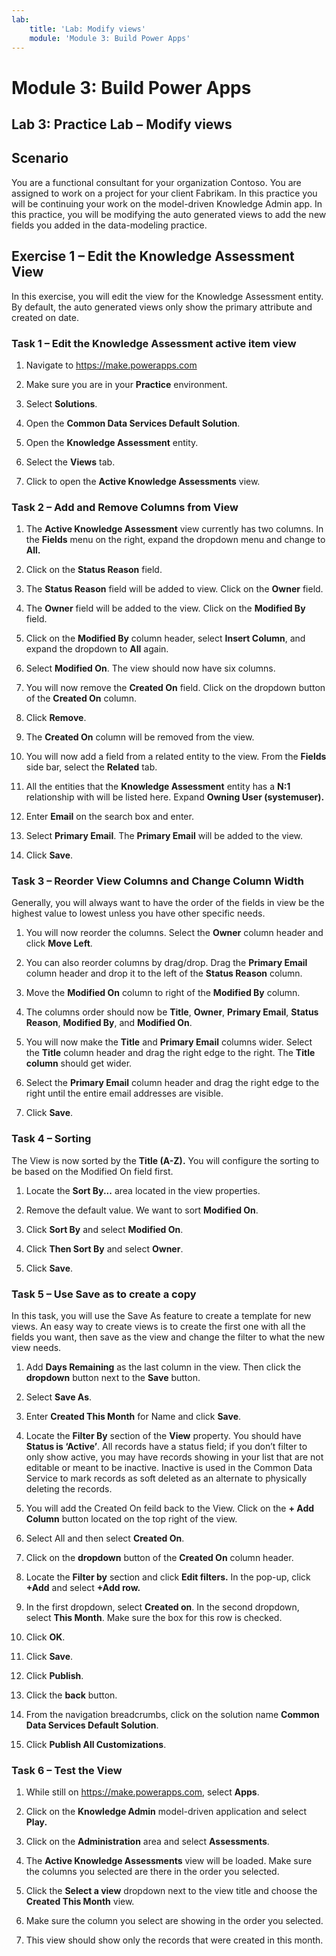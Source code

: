 ```yaml
---
lab:
    title: 'Lab: Modify views'
    module: 'Module 3: Build Power Apps'
---
```


Module 3: Build Power Apps
============================================

## Lab 3: Practice Lab – Modify views

Scenario
--------

You are a functional consultant for your organization Contoso. You are assigned
to work on a project for your client Fabrikam. In this practice you will be
continuing your work on the model-driven Knowledge Admin app. In this practice,
you will be modifying the auto generated views to add the new fields you added
in the data-modeling practice.

Exercise 1 – Edit the Knowledge Assessment View 
------------------------------------------------

In this exercise, you will edit the view for the Knowledge Assessment entity. By
default, the auto generated views only show the primary attribute and created on
date.

### Task 1 – Edit the Knowledge Assessment active item view

1.  Navigate to <https://make.powerapps.com>

2.  Make sure you are in your **Practice** environment.

3.  Select **Solutions**.

4.  Open the **Common Data Services Default Solution**.

5.  Open the **Knowledge Assessment** entity.

6.  Select the **Views** tab.

7.  Click to open the **Active Knowledge Assessments** view.

### Task 2 – Add and Remove Columns from View

1.  The **Active Knowledge Assessment** view currently has two columns. In the **Fields** menu on the right, expand the dropdown menu and change to **All.**

2.  Click on the **Status Reason** field.

3.  The **Status Reason** field will be added to view. Click on the **Owner**
    field.

4.  The **Owner** field will be added to the view. Click on the **Modified By**
    field.

5.  Click on the **Modified By** column header, select **Insert Column**, and expand the dropdown to **All** again.

6.  Select **Modified On**. The view should now have six columns.

7.  You will now remove the **Created On** field. Click on the dropdown button of
    the **Created On** column.

8.  Click **Remove**.

9.  The **Created On** column will be removed from the view.

10. You will now add a field from a related entity to the view. From the
    **Fields** side bar, select the **Related** tab.

11. All the entities that the **Knowledge Assessment** entity has a **N:1** relationship with
    will be listed here. Expand **Owning User (systemuser).**

12. Enter **Email** on the search box and enter.

13. Select **Primary Email**. The **Primary Email** will be added to the view.

14. Click **Save**.

### Task 3 – Reorder View Columns and Change Column Width

Generally, you will always want to have the order of the fields in view be the
highest value to lowest unless you have other specific needs.

1.  You will now reorder the columns. Select the **Owner** column header and
    click **Move Left**.

2.  You can also reorder columns by drag/drop. Drag the **Primary Email** column
    header and drop it to the left of the **Status Reason** column.

3.  Move the **Modified On** column to right of the **Modified By** column.

4.  The columns order should now be **Title**, **Owner**, **Primary Email**,
    **Status Reason**, **Modified By**, and **Modified On**.

5.  You will now make the **Title** and **Primary Email** columns wider. Select
    the **Title** column header and drag the right edge to the right. The
    **Title column** should get wider.

6.  Select the **Primary Email** column header and drag the right edge to the
    right until the entire email addresses are visible.

7.  Click **Save**.

### Task 4 – Sorting

The View is now sorted by the **Title (A-Z).** You will configure the sorting to be
based on the Modified On field first.

1.  Locate the **Sort By...** area located in the view properties.

2.  Remove the default value. We want to sort **Modified On**.

3.  Click **Sort By** and select **Modified On**.

4.  Click **Then Sort By** and select **Owner**.

5.  Click **Save**.

### Task 5 – Use Save as to create a copy

In this task, you will use the Save As feature to create a template for new
views. An easy way to create views is to create the first one with all the
fields you want, then save as the view and change the filter to what the new
view needs.

1.  Add **Days Remaining** as the last column in the view. Then click the **dropdown** button next to the
    **Save** button.

2.  Select **Save As**.

3.  Enter **Created This Month** for Name and click **Save**.

4.  Locate the **Filter By** section of the **View** property. You should have
    **Status is ‘Active’**. All records have a status field; if you don’t filter
    to only show active, you may have records showing in your list that are not
    editable or meant to be inactive. Inactive is used in the Common Data Service to mark records as
    soft deleted as an alternate to physically deleting the records.

5.  You will add the Created On feild back to the View. Click on the **+ Add Column**
    button located on the top right of the view.

6.  Select All and then select **Created On**.

7.  Click on the **dropdown** button of the **Created On** column header.

8.  Locate the **Filter by** section and click **Edit filters.** In the pop-up, click **+Add** and select **+Add row.**

9.  In the first dropdown, select **Created on**. In the second dropdown, select **This Month**. Make sure the box for this row is checked.

10. Click **OK**.

11. Click **Save**.

12. Click **Publish**.

13. Click the **back** button.

15. From the navigation breadcrumbs, click on the solution name **Common Data Services Default Solution**.

16. Click **Publish All Customizations**.

### Task 6 – Test the View

1.  While still on <https://make.powerapps.com>, select **Apps**.

2.  Click on the **Knowledge Admin** model-driven application and select **Play.**

3.  Click on the **Administration** area and select **Assessments**.

4.  The **Active Knowledge Assessments** view will be loaded. Make sure the
    columns you selected are there in the order you selected.

5.  Click the **Select a view** dropdown next to the view title and choose the **Created This Month** view.

6.  Make sure the column you select are showing in the order you selected.

7.  This view should show only the records that were created in this month.

